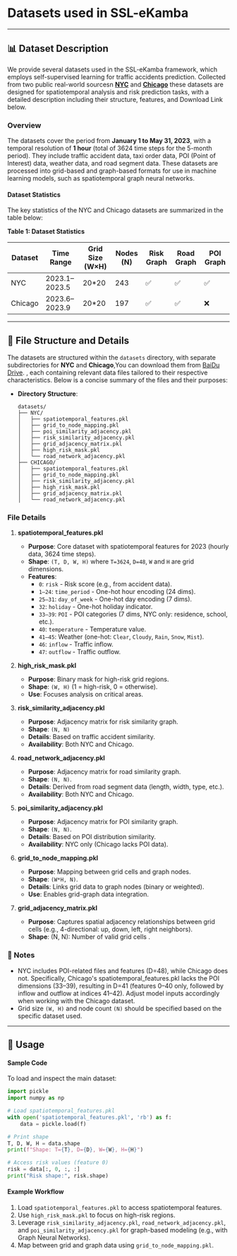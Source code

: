 # Datasets used in SSL-eKamba

---

## 📊 Dataset Description
We provide several datasets used in the SSL-eKamba framework, which employs self-supervised learning for traffic accidents prediction. Collected from two public real-world sourcesn **[NYC](https://opendata.cityofnewyork.us/)** and **[Chicago](https://data.cityofchicago.org/browse?q=traffic&sortBy=relevance&pageSize=20)** these datasets are designed for spatiotemporal analysis and risk prediction tasks, with a detailed description including their structure, features, and Download Link below.
### Overview

The datasets cover the period from **January 1 to May 31, 2023**, with a temporal resolution of **1 hour** (total of 3624 time steps for the 5-month period). They include traffic accident data, taxi order data, POI (Point of Interest) data, weather data, and road segment data. These datasets are processed into grid-based and graph-based formats for use in machine learning models, such as spatiotemporal graph neural networks.
#### Dataset Statistics
The key statistics of the NYC and Chicago datasets are summarized in the table below:

**Table 1: Dataset Statistics**

| Dataset   | Time Range    | Grid Size (W×H) | Nodes (N) | Risk Graph | Road Graph | POI Graph |
|-----------|---------------|-----------------|-----------|-----------|------------|-----------|
| NYC       | 2023.1–2023.5 | 20*20           | 243       | ✅         | ✅         | ✅        |
| Chicago   | 2023.6–2023.9 | 20*20           | 197       | ✅         | ✅         | ❌        |


---

## 📂 File Structure and Details

The datasets are structured within the `datasets` directory, with separate subdirectories for **NYC** and **Chicago**,You can download them from [BaiDu Drive](https://pan.baidu.com/s/1OoAEoJoL6bu7ah3vvUfbgw?pwd=kpxr).
, each containing relevant data files tailored to their respective characteristics. Below is a concise summary of the files and their purposes:

- **Directory Structure**:
  ```
  datasets/
  ├── NYC/
  │   ├── spatiotemporal_features.pkl
  │   ├── grid_to_node_mapping.pkl
  │   ├── poi_similarity_adjacency.pkl
  │   ├── risk_similarity_adjacency.pkl
  │   ├── grid_adjacency_matrix.pkl
  │   ├── high_risk_mask.pkl
  │   └── road_network_adjacency.pkl
  ├── CHICAGO/
  │   ├── spatiotemporal_features.pkl
  │   ├── grid_to_node_mapping.pkl
  │   ├── risk_similarity_adjacency.pkl
  │   ├── high_risk_mask.pkl
  │   ├── grid_adjacency_matrix.pkl
  │   └── road_network_adjacency.pkl
  ```

###  File Details

1. **spatiotemporal_features.pkl**
   - **Purpose**: Core dataset with spatiotemporal features for 2023 (hourly data, 3624 time steps).
   - **Shape**: `(T, D, W, H)` where `T=3624`, `D=48`, `W` and `H` are grid dimensions.
   - **Features**:
     - `0`: `risk` - Risk score (e.g., from accident data).
     - `1–24`: `time_period` - One-hot hour encoding (24 dims).
     - `25–31`: `day_of_week` - One-hot day encoding (7 dims).
     - `32`: `holiday` - One-hot holiday indicator.
     - `33–39`: `POI` - POI categories (7 dims, NYC only: residence, school, etc.).
     - `40`: `temperature` - Temperature value.
     - `41–45`: Weather (one-hot: `Clear`, `Cloudy`, `Rain`, `Snow`, `Mist`).
     - `46`: `inflow` - Traffic inflow.
     - `47`: `outflow` - Traffic outflow.

2. **high_risk_mask.pkl**
   - **Purpose**: Binary mask for high-risk grid regions.
   - **Shape**: `(W, H)` (1 = high-risk, 0 = otherwise).
   - **Use**: Focuses analysis on critical areas.

3. **risk_similarity_adjacency.pkl**
   - **Purpose**: Adjacency matrix for risk similarity graph.
   - **Shape**: `(N, N)` 
   - **Details**: Based on traffic accident similarity.
   - **Availability**: Both NYC and Chicago.

4. **road_network_adjacency.pkl**
   - **Purpose**: Adjacency matrix for road similarity graph.
   - **Shape**: `(N, N)`.
   - **Details**: Derived from road segment data (length, width, type, etc.).
   - **Availability**: Both NYC and Chicago.

5. **poi_similarity_adjacency.pkl**
   - **Purpose**: Adjacency matrix for POI similarity graph.
   - **Shape**: `(N, N)`.
   - **Details**: Based on POI distribution similarity.
   - **Availability**: NYC only (Chicago lacks POI data).

6. **grid_to_node_mapping.pkl**
   - **Purpose**: Mapping between grid cells and graph nodes.
   - **Shape**: `(W*H, N)`.
   - **Details**: Links grid data to graph nodes (binary or weighted).
   - **Use**: Enables grid-graph data integration.
   
7. **grid_adjacency_matrix.pkl**
   - **Purpose**: Captures spatial adjacency relationships between grid cells (e.g., 4-directional: up, down, left, right neighbors).
   - **Shape**: (N, N): Number of valid grid cells .
### 📝 Notes
- NYC includes POI-related files and features (D=48), while Chicago does not. Specifically, Chicago's spatiotemporal_features.pkl lacks the POI dimensions (33–39), resulting in D=41 (features 0–40 only, followed by inflow and outflow at indices 41–42). Adjust model inputs accordingly when working with the Chicago dataset.
- Grid size `(W, H)` and node count `(N)` should be specified based on the specific dataset used.

---

## 🚀 Usage



#### Sample Code
To load and inspect the main dataset:
```python
import pickle
import numpy as np

# Load spatiotemporal_features.pkl
with open('spatiotemporal_features.pkl', 'rb') as f:
    data = pickle.load(f)

# Print shape
T, D, W, H = data.shape
print(f"Shape: T={T}, D={D}, W={W}, H={H}")

# Access risk values (feature 0)
risk = data[:, 0, :, :]
print("Risk shape:", risk.shape)

```
#### Example Workflow  
1. Load `spatiotemporal_features.pkl` to access spatiotemporal features.
2. Use `high_risk_mask.pkl` to focus on high-risk regions.
3. Leverage `risk_similarity_adjacency.pkl`, `road_network_adjacency.pkl`, and `poi_similarity_adjacency.pkl` for graph-based modeling (e.g., with Graph Neural Networks).
4. Map between grid and graph data using `grid_to_node_mapping.pkl`.



